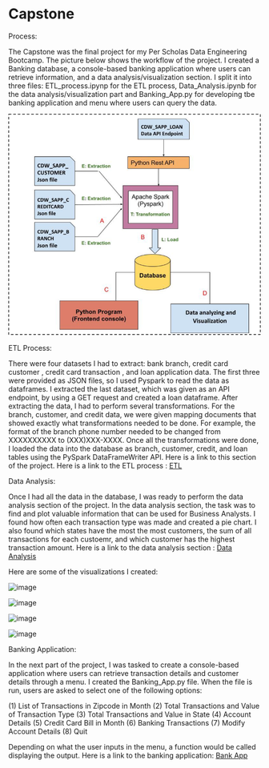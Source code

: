 # Capstone

Process:

The Capstone was the final project for my Per Scholas Data Engineering Bootcamp. The picture below shows the workflow of the project. I created a Banking database, a console-based banking application where users can retrieve information, and a data analysis/visualization section. I split it into three files: ETL_process.ipynp for the ETL process, Data_Analysis.ipynb for the data analysis/visualization part and Banking_App.py for developing tbe banking application and menu where users can query the data.

![Alt text](image.png)

ETL Process:

There were four datasets I had to extract: bank branch, credit card customer , credit card transaction , and loan application data. The first three were provided as JSON files, so I used Pyspark to read the data as dataframes. I extracted the last dataset, which was given as an API endpoint, by using a GET request and created a loan dataframe. After extracting the data, I had to perform several transformations. For the branch, customer, and credit data, we were given mapping documents that showed exactly what transformations needed to be done. For example, the format of the branch phone number needed to be changed from XXXXXXXXXX to (XXX)XXX-XXXX. Once all the transformations were done, I loaded the data into the database as branch, customer, credit, and loan tables using the PySpark DataFrameWriter API. Here is a link to this section of the project. Here is a link to the ETL process : [ETL](https://github.com/nahidnr6/Capstone/blob/main/ETL_process.ipynb)

Data Analysis:

Once I had all the data in the database, I was ready to perform the data analysis section of the project. In the data analysis section, the task was to find and plot valuable information that can be used for Business Analysts. I found how often each transaction type was made and created a pie chart. I also found which states have the most the most customers, the sum of all transactions for each custoemr, and which customer has the highest transaction amount. Here is a link to the data analysis section : [Data Analysis](https://github.com/nahidnr6/Capstone/blob/main/Data_Analysis.ipynb)

Here are some of the visualizations I created:

![image](https://github.com/nahidnr6/Capstone/assets/64870566/4fe5c562-839b-47be-a95c-5db113c52b8b)

![image](https://github.com/nahidnr6/Capstone/assets/64870566/32decd00-0c6c-481d-98d1-e7db290f8fc1)

![image](https://github.com/nahidnr6/Capstone/assets/64870566/a3da9da8-e58c-4e29-ae65-57221a783d8a)

![image](https://github.com/nahidnr6/Capstone/assets/64870566/de181abd-dfec-45ec-9d16-d9b79846cd84)

Banking Application:

In the next part of the project, I was tasked to create a console-based application where users can retrieve transaction details and customer details through a menu. I created the Banking_App.py file. When the file is run, users are asked to select one of the following options:

(1) List of Transactions in Zipcode in Month
(2) Total Transactions and Value of Transaction Type
(3) Total Transactions and Value in State
(4) Account Details
(5) Credit Card Bill in Month
(6) Banking Transactions
(7) Modify Account Details
(8) Quit

Depending on what the user inputs in the menu, a function would be called displaying the output. Here is a link to the banking application: [Bank App](https://github.com/nahidnr6/Capstone/blob/main/Banking_App.py)
